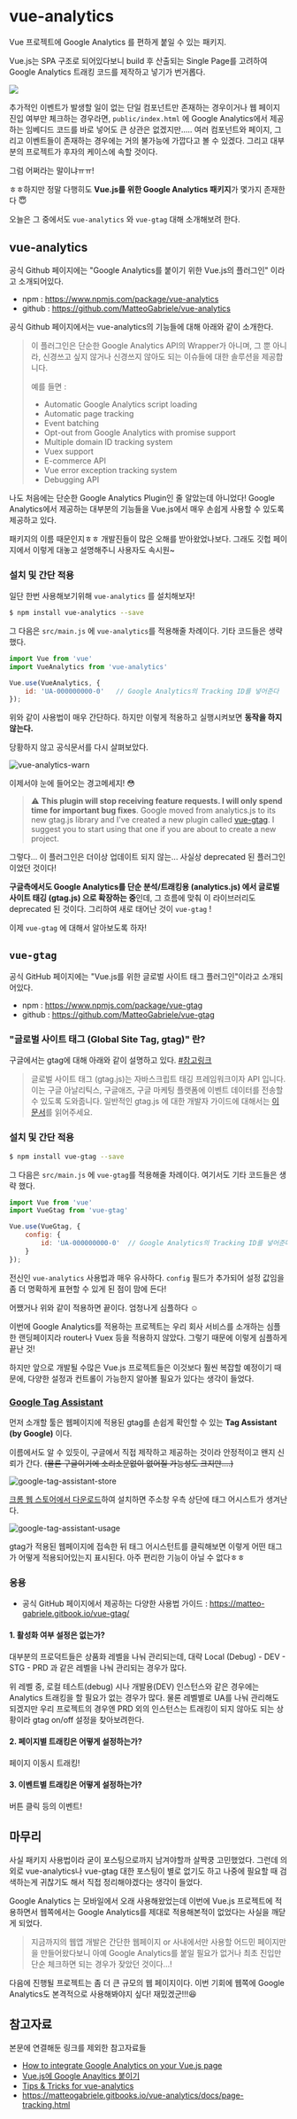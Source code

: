 vue-analytics
====

Vue 프로젝트에 Google Analytics 를 편하게 붙일 수 있는 패키지.

Vue.js는 SPA 구조로 되어있다보니 build 후 산출되는 Single Page를 고려하여 Google Analytics 트래킹 코드를 제작하고 넣기가 번거롭다.

![](./images/vue-analytics-1.png)

추가적인 이벤트가 발생할 일이 없는 단일 컴포넌트만 존재하는 경우이거나 웹 페이지 진입 여부만 체크하는 경우라면, `public/index.html` 에 Google Analytics에서 제공하는 임베디드 코드를 바로 넣어도 큰 상관은 없겠지만..... 여러 컴포넌트와 페이지, 그리고 이벤트들이 존재하는 경우에는 거의 불가능에 가깝다고 볼 수 있겠다. 그리고 대부분의 프로젝트가 후자의 케이스에 속할 것이다.

그럼 어쩌라는 말이냐ㅠㅠ!

ㅎㅎ하지만 정말 다행히도 **Vue.js를 위한 Google Analytics 패키지**가 몇가지 존재한다 😇

오늘은 그 중에서도 `vue-analytics` 와 `vue-gtag` 대해 소개해보려 한다.

## vue-analytics

공식 Github 페이지에는 "Google Analytics를 붙이기 위한 Vue.js의 플러그인" 이라고 소개되어있다.

* npm : https://www.npmjs.com/package/vue-analytics
* github : https://github.com/MatteoGabriele/vue-analytics

공식 Github 페이지에서는 vue-analytics의 기능들에 대해 아래와 같이 소개한다.

> 이 플러그인은 단순한 Google Analytics API의 Wrapper가 아니며, 그 뿐 아니라, 신경쓰고 싶지 않거나 신경쓰지 않아도 되는 이슈들에 대한 솔루션을 제공합니다.
>
> 예를 들면 : 
>
> * Automatic Google Analytics script loading
> * Automatic page tracking
> * Event batching
> * Opt-out from Google Analytics with promise support
> * Multiple domain ID tracking system
> * Vuex support
> * E-commerce API
> * Vue error exception tracking system
> * Debugging API

나도 처음에는 단순한 Google Analytics Plugin인 줄 알았는데 아니었다! Google Analytics에서 제공하는 대부분의 기능들을 Vue.js에서 매우 손쉽게 사용할 수 있도록 제공하고 있다.

패키지의 이름 때문인지ㅎㅎ 개발진들이 많은 오해를 받아왔었나보다. 그래도 깃헙 페이지에서 이렇게 대놓고 설명해주니 사용자도 속시원~

### 설치 및 간단 적용

일단 한번 사용해보기위해  `vue-analytics` 를 설치해보자!

```bash
$ npm install vue-analytics --save
```

그 다음은 `src/main.js` 에 `vue-analytics`를 적용해줄 차례이다. 기타 코드들은 생략 했다.

```js
import Vue from 'vue'
import VueAnalytics from 'vue-analytics'

Vue.use(VueAnalytics, {
    id: 'UA-000000000-0'   // Google Analytics의 Tracking ID를 넣어준다
});
```

위와 같이 사용법이 매우 간단하다. 하지만 이렇게 적용하고 실행시켜보면 **동작을 하지 않는다.**

당황하지 않고 공식문서를 다시 살펴보았다.

![vue-analytics-warn](../images/vue-analytics-warn.png)

이제서야 눈에 들어오는 경고메세지! 😳

> ⚠️ **This plugin will stop receiving feature requests. I will only spend time for important bug fixes**. Google moved from analytics.js to its new gtag.js library and I've created a new plugin called [vue-gtag](https://github.com/MatteoGabriele/vue-gtag). I suggest you to start using that one if you are about to create a new project.

그렇다... 이 플러그인은 더이상 업데이트 되지 않는... 사실상 deprecated 된 플러그인 이었던 것이다!

**구글측에서도 Google Analytics를 단순 분석/트래킹용 (analytics.js) 에서 글로벌 사이트 태깅 (gtag.js) 으로 확장하는 중**인데, 그 흐름에 맞춰 이 라이브러리도 deprecated 된 것이다. 그리하여 새로 태어난 것이 `vue-gtag` ! 

이제 `vue-gtag` 에 대해서 알아보도록 하자!

## `vue-gtag`

공식 GitHub 페이지에는 "Vue.js를 위한 글로벌 사이트 태그 플러그인"이라고 소개되어있다.

* npm : https://www.npmjs.com/package/vue-gtag
* github : https://github.com/MatteoGabriele/vue-gtag

### "글로벌 사이트 태그 (Global Site Tag, gtag)" 란?

구글에서는 gtag에 대해 아래와 같이 설명하고 있다. [#참고링크](https://developers.google.com/analytics/devguides/collection/gtagjs)

> 글로벌 사이트 태그 (gtag.js)는 자바스크립트 태깅 프레임워크이자 API 입니다. 이는 구글 아날리틱스, 구글애즈, 구글 마케팅 플랫폼에 이벤트 데이터를 전송할 수 있도록 도와줍니다. 일반적인 gtag.js 에 대한 개발자 가이드에 대해서는 [이 문서](https://developers.google.com/analytics/devguides/collection/gtagjs)를 읽어주세요.

### 설치 및 간단 적용

```bash
$ npm install vue-gtag --save
```

그 다음은 `src/main.js` 에 `vue-gtag`를 적용해줄 차례이다. 여기서도 기타 코드들은 생략 했다.

```js
import Vue from 'vue'
import VueGtag from 'vue-gtag'

Vue.use(VueGtag, {
    config: {
        id: 'UA-000000000-0'  // Google Analytics의 Tracking ID를 넣어준다
    }
});
```

전신인  `vue-analytics` 사용법과 매우 유사하다. `config` 필드가 추가되어 설정 값임을 좀 더 명확하게 표현할 수 있게 된 점이 맘에 든다!

어쨌거나 위와 같이 적용하면 끝이다. 엄청나게 심플하다 ☺️

이번에 Google Analytics를 적용하는 프로젝트는 우리 회사 서비스를 소개하는 심플한 랜딩페이지라 router나 Vuex 등을 적용하지 않았다. 그렇기 때문에 이렇게 심플하게 끝난 것!

하지만 앞으로 개발될 수많은 Vue.js 프로젝트들은 이것보다 훨씬 복잡할 예정이기 때문에, 다양한 설정과 컨트롤이 가능한지 알아볼 필요가 있다는 생각이 들었다.

### [Google Tag Assistant](https://chrome.google.com/webstore/detail/tag-assistant-by-google)

먼저 소개할 툴은 웹페이지에 적용된 gtag를 손쉽게 확인할 수 있는 **Tag Assistant (by Google)** 이다.

이름에서도 알 수 있듯이, 구글에서 직접 제작하고 제공하는 것이라 안정적이고 왠지 신뢰가 간다. ~~(물론 구글이기에 소리소문없이 없어질 가능성도 크지만....)~~

![google-tag-assistant-store](../images/google-tag-assistant-store.png)

[크롬 웹 스토어에서 다운로드](https://chrome.google.com/webstore/detail/tag-assistant-by-google)하여 설치하면 주소창 우측 상단에 태그 어시스트가 생겨난다.  

![google-tag-assistant-usage](../images/google-tag-assistant-usage.png)

gtag가 적용된 웹페이지에 접속한 뒤 태그 어시스턴트를 클릭해보면 이렇게 어떤 태그가 어떻게 적용되어있는지 표시된다. 아주 편리한 기능이 아닐 수 없다ㅎㅎ

### 응용

* 공식 GitHub 페이지에서 제공하는 다양한 사용법 가이드 : https://matteo-gabriele.gitbook.io/vue-gtag/

#### 1. 활성화 여부 설정은 없는가?

대부분의 프로덕트들은 상품화 레벨을 나눠 관리되는데, 대략 Local (Debug) - DEV - STG - PRD 과 같은 레벨을 나눠 관리되는 경우가 많다.

위 레벨 중, 로컬 테스트(debug) 시나 개발용(DEV) 인스턴스와 같은 경우에는 Analytics 트래킹을 할 필요가 없는 경우가 많다. 물론 레벨별로 UA를 나눠 관리해도 되겠지만 우리 프로젝트의 경우엔  PRD 외의 인스턴스는 트래킹이 되지 않아도 되는 상황이라 gtag on/off 설정을 찾아보려한다.

#### 2. 페이지별 트래킹은 어떻게 설정하는가?

페이지 이동시 트래킹!

#### 3. 이벤트별 트래킹은 어떻게 설정하는가?

버튼 클릭 등의 이벤트!



## 마무리

사실 패키지 사용법이라 굳이 포스팅으로까지 남겨야할까 살짝쿵 고민했었다. 그런데 의외로 vue-analytics나 vue-gtag 대한 포스팅이 별로 없기도 하고 나중에 필요할 때 검색하는게 귀찮기도 해서 직접 정리해야겠다는 생각이 들었다.

Google Analytics 는 모바일에서 오래 사용해왔었는데 이번에 Vue.js 프로젝트에 적용하면서 웹쪽에서는 Google Analytics를 제대로 적용해본적이 없었다는 사실을 깨닫게 되었다.

> 지금까지의 웹앱 개발은 간단한 웹페이지 or 사내에서만 사용할 어드민 페이지만을 만들어왔다보니 아예 Google Analytics를 붙일 필요가 없거나 최초 진입만 단순 체크하면 되는 경우가 잦았던 것이다...!

다음에 진행될 프로젝트는 좀 더 큰 규모의 웹 페이지이다. 이번 기회에 웹쪽에 Google Analytics도 본격적으로 사용해봐야지 싶다! 재밌겠군!!!😆



## 참고자료

본문에 연결해둔 링크를 제외한 참고자료들

* [How to integrate Google Analytics on your Vue.js page](https://webdeasy.de/en/how-to-integrate-google-analytics-on-your-vue-js-page/)
* [Vue.js에 Google Anayltics 붙이기]([https://velog.io/@bluestragglr/Vue.js%EC%97%90-Google-Analytics-%EB%B6%99%EC%9D%B4%EA%B8%B0](https://velog.io/@bluestragglr/Vue.js에-Google-Analytics-붙이기))
* [Tips & Tricks for vue-analytics](https://medium.com/dailyjs/tips-tricks-for-vue-analytics-87a9d2838915)
* https://matteogabriele.gitbooks.io/vue-analytics/docs/page-tracking.html

